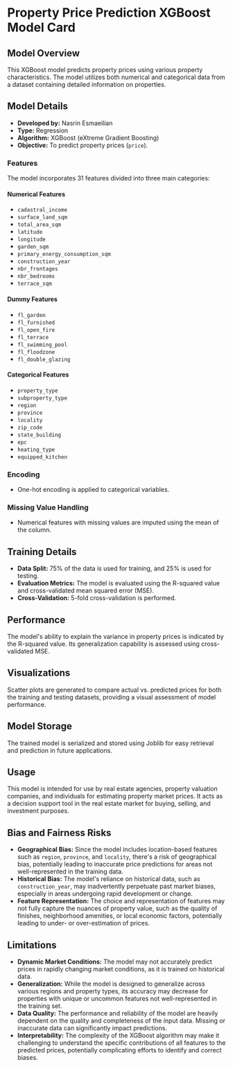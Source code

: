 # Property Price Prediction XGBoost Model Card

## Model Overview

This XGBoost model predicts property prices using various property characteristics. The model utilizes both numerical and categorical data from a dataset containing detailed information on properties.

## Model Details

- **Developed by:** Nasrin Esmaeilian
- **Type:** Regression
- **Algorithm:** XGBoost (eXtreme Gradient Boosting)
- **Objective:** To predict property prices (`price`).

### Features

The model incorporates 31 features divided into three main categories:

#### Numerical Features
- `cadastral_income`
- `surface_land_sqm`
- `total_area_sqm`
- `latitude`
- `longitude`
- `garden_sqm`
- `primary_energy_consumption_sqm`
- `construction_year`
- `nbr_frontages`
- `nbr_bedrooms`
- `terrace_sqm`

#### Dummy Features
- `fl_garden`
- `fl_furnished`
- `fl_open_fire`
- `fl_terrace`
- `fl_swimming_pool`
- `fl_floodzone`
- `fl_double_glazing`

#### Categorical Features
- `property_type`
- `subproperty_type`
- `region`
- `province`
- `locality`
- `zip_code`
- `state_building`
- `epc`
- `heating_type`
- `equipped_kitchen`

### Encoding
- One-hot encoding is applied to categorical variables.

### Missing Value Handling
- Numerical features with missing values are imputed using the mean of the column.

## Training Details

- **Data Split:** 75% of the data is used for training, and 25% is used for testing.
- **Evaluation Metrics:** The model is evaluated using the R-squared value and cross-validated mean squared error (MSE).
- **Cross-Validation:** 5-fold cross-validation is performed.

## Performance

The model's ability to explain the variance in property prices is indicated by the R-squared value. Its generalization capability is assessed using cross-validated MSE.

## Visualizations

Scatter plots are generated to compare actual vs. predicted prices for both the training and testing datasets, providing a visual assessment of model performance.

## Model Storage

The trained model is serialized and stored using Joblib for easy retrieval and prediction in future applications.

## Usage

This model is intended for use by real estate agencies, property valuation companies, and individuals for estimating property market prices. It acts as a decision support tool in the real estate market for buying, selling, and investment purposes.

## Bias and Fairness Risks

- **Geographical Bias:** Since the model includes location-based features such as `region`, `province`, and `locality`, there's a risk of geographical bias, potentially leading to inaccurate price predictions for areas not well-represented in the training data.
- **Historical Bias:** The model's reliance on historical data, such as `construction_year`, may inadvertently perpetuate past market biases, especially in areas undergoing rapid development or change.
- **Feature Representation:** The choice and representation of features may not fully capture the nuances of property value, such as the quality of finishes, neighborhood amenities, or local economic factors, potentially leading to under- or over-estimation of prices.

## Limitations

- **Dynamic Market Conditions:** The model may not accurately predict prices in rapidly changing market conditions, as it is trained on historical data.
- **Generalization:** While the model is designed to generalize across various regions and property types, its accuracy may decrease for properties with unique or uncommon features not well-represented in the training set.
- **Data Quality:** The performance and reliability of the model are heavily dependent on the quality and completeness of the input data. Missing or inaccurate data can significantly impact predictions.
- **Interpretability:** The complexity of the XGBoost algorithm may make it challenging to understand the specific contributions of all features to the predicted prices, potentially complicating efforts to identify and correct biases.
